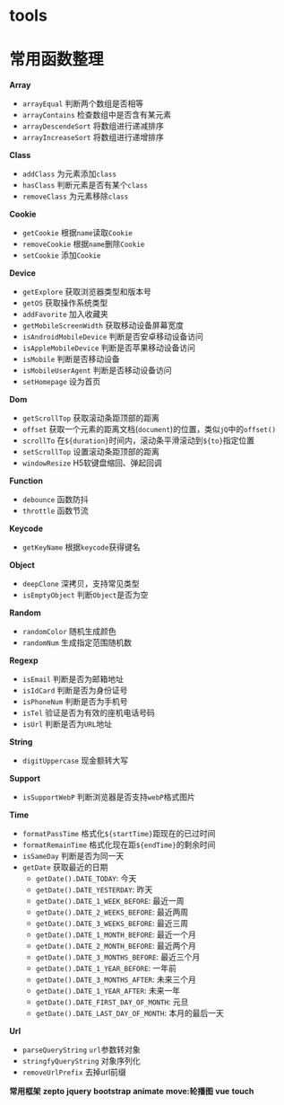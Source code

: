 # tools
# 常用函数整理


**Array**

- `arrayEqual` 判断两个数组是否相等 
- `arrayContains` 检查数组中是否含有某元素 
- `arrayDescendeSort` 将数组进行递减排序 
- `arrayIncreaseSort` 将数组进行递增排序 

**Class**

- `addClass` 为元素添加`class ` 
- `hasClass` 判断元素是否有某个`class ` 
- `removeClass` 为元素移除`class`  

**Cookie**

- `getCookie` 根据`name`读取`Cookie`  
- `removeCookie` 根据`name`删除`Cookie`
- `setCookie` 添加`Cookie` 

**Device**

- `getExplore` 获取浏览器类型和版本号  
- `getOS` 获取操作系统类型
- `addFavorite` 加入收藏夹
- `getMobileScreenWidth` 获取移动设备屏幕宽度
- `isAndroidMobileDevice` 判断是否安卓移动设备访问
- `isAppleMobileDevice` 判断是否苹果移动设备访问
- `isMobile` 判断是否移动设备
- `isMobileUserAgent` 判断是否移动设备访问
- `setHomepage` 设为首页

**Dom**

- `getScrollTop` 获取滚动条距顶部的距离
- `offset` 获取一个元素的距离文档(`document`)的位置，类似`jQ`中的`offset()`
- `scrollTo` 在`${duration}`时间内，滚动条平滑滚动到`${to}`指定位置
- `setScrollTop` 设置滚动条距顶部的距离
- `windowResize` H5软键盘缩回、弹起回调

**Function**

- `debounce` 函数防抖   
- `throttle` 函数节流   

**Keycode**

- `getKeyName` 根据`keycode`获得键名 

**Object**  

- `deepClone` 深拷贝，支持常见类型
- `isEmptyObject` 判断`Object`是否为空

**Random**

- `randomColor` 随机生成颜色
- `randomNum` 生成指定范围随机数 

**Regexp**

- `isEmail` 判断是否为邮箱地址 
- `isIdCard` 判断是否为身份证号
- `isPhoneNum` 判断是否为手机号  
- `isTel` 验证是否为有效的座机电话号码  
- `isUrl` 判断是否为`URL`地址

**String**

- `digitUppercase` 现金额转大写

**Support**

- `isSupportWebP` 判断浏览器是否支持`webP`格式图片

**Time**  

- `formatPassTime` 格式化`${startTime}`距现在的已过时间
- `formatRemainTime` 格式化现在距`${endTime}`的剩余时间
- `isSameDay` 判断是否为同一天
- `getDate` 获取最近的日期
  - `getDate().DATE_TODAY`: 今天
  - `getDate().DATE_YESTERDAY`: 昨天
  - `getDate().DATE_1_WEEK_BEFORE`: 最近一周
  - `getDate().DATE_2_WEEKS_BEFORE`: 最近两周
  - `getDate().DATE_3_WEEKS_BEFORE`: 最近三周
  - `getDate().DATE_1_MONTH_BEFORE`: 最近一个月
  - `getDate().DATE_2_MONTH_BEFORE`: 最近两个月
  - `getDate().DATE_3_MONTHS_BEFORE`: 最近三个月
  - `getDate().DATE_1_YEAR_BEFORE`: 一年前
  - `getDate().DATE_3_MONTHS_AFTER`: 未来三个月
  - `getDate().DATE_1_YEAR_AFTER`: 未来一年
  - `getDate().DATE_FIRST_DAY_OF_MONTH`: 元旦
  - `getDate().DATE_LAST_DAY_OF_MONTH`: 本月的最后一天

**Url**

- `parseQueryString` `url`参数转对象
- `stringfyQueryString` 对象序列化
- `removeUrlPrefix` 去掉url前缀

**常用框架**
**zepto**
**jquery**
**bootstrap**
**animate**
**move:轮播图**
**vue**
**touch**
